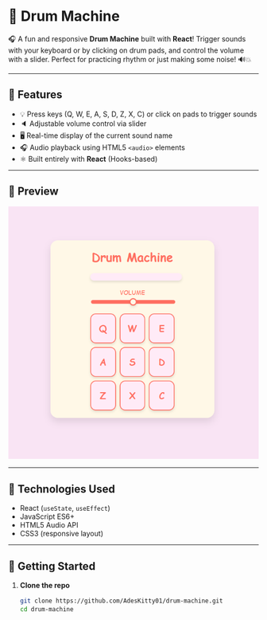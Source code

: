 # 🥁 Drum Machine

🎧 A fun and responsive **Drum Machine** built with **React**! Trigger sounds with your keyboard or by clicking on drum pads, and control the volume with a slider. Perfect for practicing rhythm or just making some noise! 🔊💥

---

## 🎹 Features

- 💡 Press keys (Q, W, E, A, S, D, Z, X, C) or click on pads to trigger sounds
- 🔈 Adjustable volume control via slider
- 🖥️ Real-time display of the current sound name
- 🎧 Audio playback using HTML5 `<audio>` elements
- ⚛️ Built entirely with **React** (Hooks-based)

---

## 📸 Preview

![App Preview](Drum-Machine.png)

---

## 🧠 Technologies Used

- React (`useState`, `useEffect`)
- JavaScript ES6+
- HTML5 Audio API
- CSS3 (responsive layout)

---

## 🚀 Getting Started

1. **Clone the repo**
   ```bash
   git clone https://github.com/AdesKitty01/drum-machine.git
   cd drum-machine
